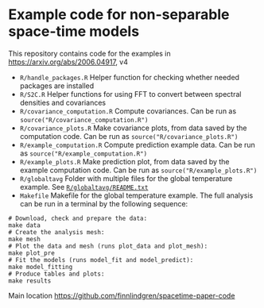 # Example code for non-separable space-time models

This repository contains code for the examples in https://arxiv.org/abs/2006.04917, v4

* `R/handle_packages.R` Helper function for checking whether needed packages are installed
* `R/S2C.R` Helper functions for using FFT to convert between spectral densities and covariances
* `R/covariance_computation.R` Compute covariances. Can be run as `source("R/covariance_computation.R")`
* `R/covariance_plots.R` Make covariance plots, from data saved by the computation code. Can be run as `source("R/covariance_plots.R")`
* `R/example_computation.R` Compute prediction example data. Can be run as `source("R/example_computation.R")`
* `R/example_plots.R` Make prediction plot, from data saved by the example computation code. Can be run as `source("R/example_plots.R")`
* `R/globaltavg` Folder with multiple files for the global temperature example. See
  [`R/globaltavg/README.txt`](R/globaltemperature/README.txt)
* `Makefile` Makefile for the global temperature example. The full analysis
  can be run in a terminal by the following sequence:
```
# Download, check and prepare the data:
make data
# Create the analysis mesh:
make mesh
# Plot the data and mesh (runs plot_data and plot_mesh):
make plot_pre
# Fit the models (runs model_fit and model_predict):
make model_fitting
# Produce tables and plots:
make results
```

Main location
https://github.com/finnlindgren/spacetime-paper-code

